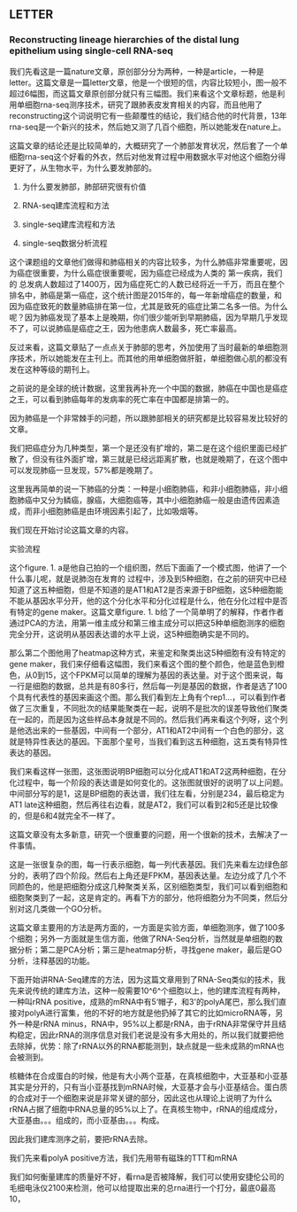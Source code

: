 ## LETTER

### Reconstructing lineage hierarchies of the distal lung epithelium using single-cell RNA-seq

我们先看这是一篇nature文章，原创部分分为两种，一种是article，一种是letter。这篇文章是一篇letter文章，他是一个很短的信，内容比较短小，图一般不超过6幅图，而这篇文章原创部分就只有三幅图。我们来看这个文章标题，他是利用单细胞rna-seq测序技术，研究了跟肺表皮发育相关的内容，而且他用了reconstructing这个词说明它有一些颠覆性的结论，我们结合他的时代背景，13年rna-seq是一个新兴的技术，然后她又测了几百个细胞，所以她能发在nature上。

这篇文章的结论还是比较简单的，大概研究了一个肺部发育状况，然后套了一个单细胞rna-seq这个好看的外衣，然后对他发育过程中用数据水平对他这个细胞分得更好了，从生物水平，为什么要发肺部的。

1. 为什么要发肺部，肺部研究很有价值

2. RNA-seq建库流程和方法
3. single-seq建库流程和方法
4. single-seq数据分析流程

这个课题组的文章他们做得和肺癌相关的内容比较多，为什么肺癌非常重要呢，因为癌症很重要，为什么癌症很重要呢，因为癌症已经成为人类的 第一疾病，我们的 总发病人数超过了1400万，因为癌症死亡的人数已经将近一千万，而且在整个排名中，肺癌是第一癌症，这个统计图是2015年的，每一年新增癌症的数量，和因为癌症致死的数量肺癌排在第一位，尤其是致死的癌症比第二名多一倍。为什么呢？因为肺癌发现了基本上是晚期，你们很少能听到早期肺癌，因为早期几乎发现不了，可以说肺癌是癌症之王，因为他患病人数最多，死亡率最高。

反过来看，这篇文章贴了一点点关于肺部的思考，外加使用了当时最新的单细胞测序技术，所以她能发在主刊上。而其他的用单细胞做肝脏，单细胞做心肌的都没有发在这种等级的期刊上。

之前说的是全球的统计数据，这里我再补充一个中国的数据，肺癌在中国也是癌症之王，可以看到肺癌每年的发病率的死亡率在中国都是排第一的。

因为肺癌是一个非常棘手的问题，所以跟肺部相关的研究都是比较容易发比较好的文章。

我们把癌症分为几种类型，第一个是还没有扩增的，第二是在这个组织里面已经扩散了，但没有往外面扩增，第三就是已经远距离扩散，也就是晚期了，在这个图中可以发现肺癌一旦发现，57%都是晚期了。

这里我再简单的说一下肺癌的分类：一种是小细胞肺癌，和非小细胞肺癌，非小细胞肺癌中又分为鳞癌，腺癌，大细胞癌等，其中小细胞肺癌一般是由遗传因素造成，而非小细胞肺癌是由环境因素引起了，比如吸烟等。

我们现在开始讨论这篇文章的内容。

实验流程

这个figure. 1. a是他自己拍的一个组织图，然后下面画了一个模式图，他讲了一个什么事儿呢，就是说肺泡在发育的 过程中，涉及到5种细胞，在之前的研究中已经知道了这五种细胞，但是不知道的是AT1和AT2是否来源于BP细胞，这5种细胞能不能从基因水平分开，他的这个分化水平和分化过程是什么，他在分化过程中是否有特定的gene maker。这篇文章figure. 1. b给了一个简单明了的解释，作者作者通过PCA的方法，用第一维主成分和第三维主成分可以把这5种单细胞测序的细胞完全分开，这说明从基因表达谱的水平上说，这5种细胞确实是不同的。

那么第二个图他用了heatmap这种方式，来鉴定和聚类出这5种细胞有没有特定的gene maker，我们来仔细看这幅图，我们来看这个图的整个颜色，他是蓝色到橙色，从0到15，这个FPKM可以简单的理解为基因的表达量。对于这个图来说，每一行是细胞的数据，总共是有80多行，然后每一列是基因的数据，作者是选了100个具有代表性的基因来画这个图。那么我们看到左上角有个rep1...，可以看到作者做了三次重复，不同批次的结果能聚类在一起，说明不是批次的误差导致他们聚类在一起的，而是因为这些样品本身就是不同的。然后我们再来看这个列呀，这个列是他选出来的一些基因，中间有一个部分，AT1和AT2中间有一个白色的部分，这就是特异性表达的基因。下面那个星号，当我们看到这五种细胞，这五类有特异性表达的基因。

我们来看这样一张图，这张图说明BP细胞可以分化成AT1和AT2这两种细胞，在分化过程中，每一个阶段的表达谱是如何变化的。这张图就很好的说明了以上问题。中间部分写的是1，这是BP细胞的表达谱，我们往左看，分别是234，最后稳定为AT1 late这种细胞，然后再往右边看，就是AT2，我们可以看到2和5还是比较像的，但是6和4就完全不一样了。

这篇文章没有太多新意，研究一个很重要的问题，用一个很新的技术，去解决了一件事情。

这是一张很复杂的图，每一行表示细胞，每一列代表基因。我们先来看左边绿色部分的，表明了四个阶段。然后右上角还是FPKM，基因表达量。左边分成了几个不同颜色的，他是把细胞分成这几种聚类关系，区别细胞类型，我们可以看到细胞和细胞聚类到了一起，这是肯定的。再看下方的部分，他将细胞分为不同类，然后分别对这几类做一个GO分析。

这篇文章主要用的方法是两方面的，一方面是实验方面，单细胞测序，做了100多个细胞；另外一方面就是生信方面，他做了RNA-Seq分析，当然就是单细胞的数据分析；第二是PCA分析；第三是heatmap分析，寻找gene maker，最后是GO分析，注释基因的功能。



下面开始讲RNA-Seq建库的方法，因为这篇文章用到了RNA-Seq类似的技术，我先来说传统的建库方法，这种一般需要10^6^个细胞以上，他的建库流程有两种，一种叫rRNA positive，成熟的mRNA中有5‘帽子，和3'的polyA尾巴，那么我们直接对polyA进行富集，他的不好的地方就是他扔掉了其它的比如microRNA等，另外一种是rRNA minus，RNA中，95%以上都是rRNA，由于rRNA非常保守并且结构稳定，因此rRNA的测序信息对我们老说是没有多大用处的，所以我们就要把他去除掉，优势：除了rRNA以外的RNA都能测到，缺点就是一些未成熟的mRNA也会被测到。



核糖体在合成蛋白的时候，他是有大小两个亚基，在真核细胞中，大亚基和小亚基其实是分开的，只有当小亚基找到mRNA时候，大亚基才会与小亚基结合。蛋白质的合成对于一个细胞来说是非常关键的部分，因此这也从理论上说明了为什么rRNA占据了细胞中RNA总量的95%以上了。在真核生物中，rRNA的组成成分，大亚基由。。。组成的，而小亚基由。。。构成。



因此我们建库测序之前，要把rRNA去除。



我们先来看polyA positive方法，我们先用带有磁珠的TTT和mRNA



我们如何衡量建库的质量好不好，看rna是否被降解，我们可以使用安捷伦公司的毛细电泳仪2100来检测，他可以给提取出来的总rna进行一个打分，最底0最高10，